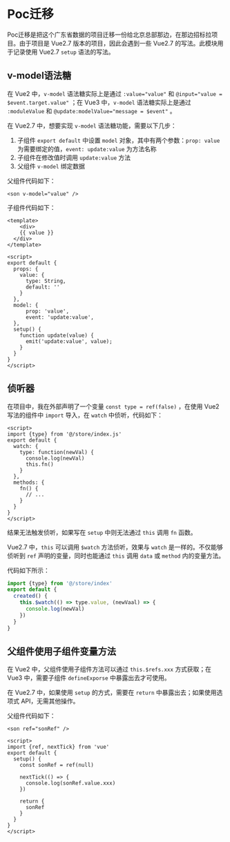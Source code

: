 # Poc迁移

Poc迁移是把这个广东省数据的项目迁移一份给北京总部那边，在那边招标拉项目。由于项目是 Vue2.7 版本的项目，因此会遇到一些 Vue2.7 的写法。此模块用于记录使用 Vue2.7 `setup` 语法的写法。

## v-model语法糖

在 Vue2 中，`v-model` 语法糖实际上是通过 `:value="value"` 和 `@input="value = $event.target.value"` ；在 Vue3 中，`v-model` 语法糖实际上是通过 `:moduleValue` 和 `@update:modelValue="message = $event"` 。

在 Vue2.7 中，想要实现 `v-model` 语法糖功能，需要以下几步：

1. 子组件 `export default` 中设置 `model` 对象，其中有两个参数：`prop: value` 为需要绑定的值，`event: update:value` 为方法名称
2. 子组件在修改值时调用 `update:value` 方法
3. 父组件 `v-model` 绑定数据

父组件代码如下：

```vue
<son v-model="value" />
```

子组件代码如下：

```vue
<template>
	<div>
    {{ value }}
  </div>
</template>

<script>
export default {
  props: {
    value: {
      type: String,
      default: ''
    }
  },
  model: {
      prop: 'value',
      event: 'update:value',
  },
  setup() {
    function update(value) {
      emit('update:value', value);
    }
  }
}
</script>
```

## 侦听器

在项目中，我在外部声明了一个变量 `const type = ref(false)` ，在使用 Vue2 写法的组件中 `import` 导入，在 `watch` 中侦听，代码如下：

```vue
<script>
import {type} from '@/store/index.js'
export default {
  watch: {
    type: function(newVal) {
      console.log(newVal)
      this.fn()
    }
  },
  methods: {
    fn() {
      // ...
    }
  }
}
</script>
```

结果无法触发侦听，如果写在 `setup` 中则无法通过 `this` 调用 `fn` 函数。

Vue2.7 中，`this` 可以调用 `$watch` 方法侦听，效果与 `watch` 是一样的。不仅能够侦听到 `ref` 声明的变量，同时也能通过 `this` 调用 `data` 或 `method` 内的变量方法。

代码如下所示：

```js
import {type} from '@/store/index'
export default {
  created() {
    this.$watch(() => type.value, (newVaal) => {
      console.log(newVal)
    })
  }
}
```

## 父组件使用子组件变量方法

在 Vue2 中，父组件使用子组件方法可以通过 `this.$refs.xxx` 方式获取；在 Vue3 中，需要子组件 `defineExporse` 中暴露出去才可使用。

在 Vue2.7 中，如果使用 `setup` 的方式，需要在 `return` 中暴露出去；如果使用选项式 API，无需其他操作。

父组件代码如下：

```vue
<son ref="sonRef" />

<script>
import {ref, nextTick} from 'vue'
export default {
  setup() {
    const sonRef = ref(null)
    
    nextTick(() => {
      console.log(sonRef.value.xxx)
    })
    
    return {
      sonRef
    }
  }
}
</script>
```

